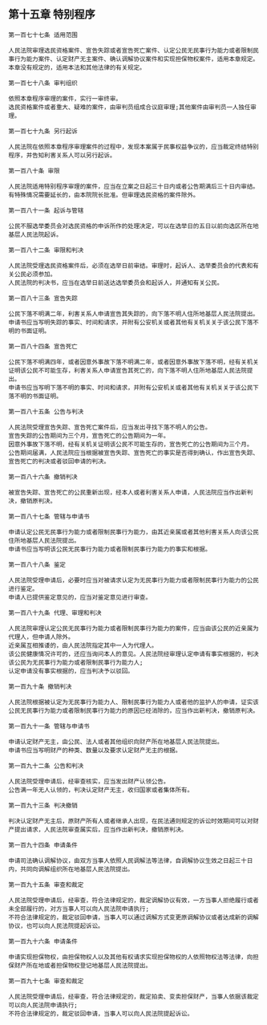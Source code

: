 ## 第十五章 特别程序

    第一百七十七条 适用范围
    
    人民法院审理选民资格案件、宣告失踪或者宣告死亡案件、认定公民无民事行为能力或者限制民事行为能力案件、认定财产无主案件、确认调解协议案件和实现担保物权案件，适用本章规定。
    本章没有规定的，适用本法和其他法律的有关规定。
    
    第一百七十八条 审判组织
    
    依照本章程序审理的案件，实行一审终审。
    选民资格案件或者重大、疑难的案件，由审判员组成合议庭审理;其他案件由审判员一人独任审理。
    
    第一百七十九条 另行起诉
    
    人民法院在依照本章程序审理案件的过程中，发现本案属于民事权益争议的，应当裁定终结特别程序，并告知利害关系人可以另行起诉。
    
    第一百八十条 审限
    
    人民法院适用特别程序审理的案件，应当在立案之日起三十日内或者公告期满后三十日内审结。
    有特殊情况需要延长的，由本院院长批准。但审理选民资格的案件除外。
    
    第一百八十一条 起诉与管辖
    
    公民不服选举委员会对选民资格的申诉所作的处理决定，可以在选举日的五日以前向选区所在地基层人民法院起诉。
    
    第一百八十二条 审限和判决
    
    人民法院受理选民资格案件后，必须在选举日前审结。审理时，起诉人、选举委员会的代表和有关公民必须参加。
    人民法院的判决书，应当在选举日前送达选举委员会和起诉人，并通知有关公民。
    
    第一百八十三条 宣告失踪
    
    公民下落不明满二年，利害关系人申请宣告其失踪的，向下落不明人住所地基层人民法院提出。
    申请书应当写明失踪的事实、时间和请求，并附有公安机关或者其他有关机关关于该公民下落不明的书面证明。
    
    第一百八十四条 宣告死亡
    
    公民下落不明满四年，或者因意外事故下落不明满二年，或者因意外事故下落不明，经有关机关证明该公民不可能生存，利害关系人申请宣告其死亡的，向下落不明人住所地基层人民法院提出。
    申请书应当写明下落不明的事实、时间和请求，并附有公安机关或者其他有关机关关于该公民下落不明的书面证明。
    
    第一百八十五条 公告与判决
    
    人民法院受理宣告失踪、宣告死亡案件后，应当发出寻找下落不明人的公告。
    宣告失踪的公告期间为三个月，宣告死亡的公告期间为一年。
    因意外事故下落不明，经有关机关证明该公民不可能生存的，宣告死亡的公告期间为三个月。
    公告期间届满，人民法院应当根据被宣告失踪、宣告死亡的事实是否得到确认，作出宣告失踪、宣告死亡的判决或者驳回申请的判决。
    
    第一百八十六条 撤销判决
    
    被宣告失踪、宣告死亡的公民重新出现，经本人或者利害关系人申请，人民法院应当作出新判决，撤销原判决。
    
    第一百八十七条 管辖与申请书
    
    申请认定公民无民事行为能力或者限制民事行为能力，由其近亲属或者其他利害关系人向该公民住所地基层人民法院提出。
    申请书应当写明该公民无民事行为能力或者限制民事行为能力的事实和根据。
    
    第一百八十八条 鉴定
    
    人民法院受理申请后，必要时应当对被请求认定为无民事行为能力或者限制民事行为能力的公民进行鉴定。
    申请人已提供鉴定意见的，应当对鉴定意见进行审查。
    
    第一百八十九条 代理、审理和判决
    
    人民法院审理认定公民无民事行为能力或者限制民事行为能力的案件，应当由该公民的近亲属为代理人，但申请人除外。
    近亲属互相推诿的，由人民法院指定其中一人为代理人。
    该公民健康情况许可的，还应当询问本人的意见。人民法院经审理认定申请有事实根据的，判决该公民为无民事行为能力或者限制民事行为能力人;
    认定申请没有事实根据的，应当判决予以驳回。
    
    第一百九十条 撤销判决
    
    人民法院根据被认定为无民事行为能力人、限制民事行为能力人或者他的监护人的申请，证实该公民无民事行为能力或者限制民事行为能力的原因已经消除的，应当作出新判决，撤销原判决。
    
    第一百九十一条 管辖与申请书
    
    申请认定财产无主，由公民、法人或者其他组织向财产所在地基层人民法院提出。
    申请书应当写明财产的种类、数量以及要求认定财产无主的根据。
    
    第一百九十二条 公告和判决
    
    人民法院受理申请后，经审查核实，应当发出财产认领公告。
    公告满一年无人认领的，判决认定财产无主，收归国家或者集体所有。
    
    第一百九十三条 判决撤销
    
    判决认定财产无主后，原财产所有人或者继承人出现，在民法通则规定的诉讼时效期间可以对财产提出请求，人民法院审查属实后，应当作出新判决，撤销原判决。
    
    第一百九十四条 申请条件
    
    申请司法确认调解协议，由双方当事人依照人民调解法等法律，自调解协议生效之日起三十日内，共同向调解组织所在地基层人民法院提出。
    
    第一百九十五条 审查和裁定
    
    人民法院受理申请后，经审查，符合法律规定的，裁定调解协议有效，一方当事人拒绝履行或者未全部履行的，对方当事人可以向人民法院申请执行;
    不符合法律规定的，裁定驳回申请，当事人可以通过调解方式变更原调解协议或者达成新的调解协议，也可以向人民法院提起诉讼。
    
    第一百九十六条 申请条件
    
    申请实现担保物权，由担保物权人以及其他有权请求实现担保物权的人依照物权法等法律，向担保财产所在地或者担保物权登记地基层人民法院提出。
    
    第一百九十七条 审查和裁定
    
    人民法院受理申请后，经审查，符合法律规定的，裁定拍卖、变卖担保财产，当事人依据该裁定可以向人民法院申请执行;
    不符合法律规定的，裁定驳回申请，当事人可以向人民法院提起诉讼。

